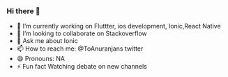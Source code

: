 ### Hi there 👋

- 🔭 I’m currently working on Fluttter, ios development, Ionic,React Native
- 👯 I’m looking to collaborate on Stackoverflow
- 💬 Ask me about Ionic
- 📫 How to reach me: @ToAnuranjans twitter
- 😄 Pronouns: NA
- ⚡ Fun fact Watching debate on new channels

